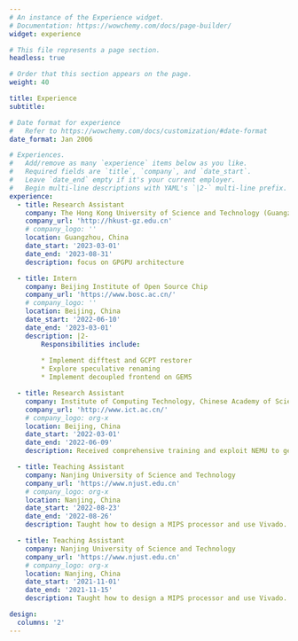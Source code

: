 ```yaml
---
# An instance of the Experience widget.
# Documentation: https://wowchemy.com/docs/page-builder/
widget: experience

# This file represents a page section.
headless: true

# Order that this section appears on the page.
weight: 40

title: Experience
subtitle:

# Date format for experience
#   Refer to https://wowchemy.com/docs/customization/#date-format
date_format: Jan 2006

# Experiences.
#   Add/remove as many `experience` items below as you like.
#   Required fields are `title`, `company`, and `date_start`.
#   Leave `date_end` empty if it's your current employer.
#   Begin multi-line descriptions with YAML's `|2-` multi-line prefix.
experience:
  - title: Research Assistant
    company: The Hong Kong University of Science and Technology (Guangzhou)
    company_url: 'http://hkust-gz.edu.cn'
    # company_logo: ''
    location: Guangzhou, China
    date_start: '2023-03-01'
    date_end: '2023-08-31'
    description: focus on GPGPU architecture

  - title: Intern
    company: Beijing Institute of Open Source Chip
    company_url: 'https://www.bosc.ac.cn/'
    # company_logo: ''
    location: Beijing, China
    date_start: '2022-06-10'
    date_end: '2023-03-01'
    description: |2-
        Responsibilities include:
        
        * Implement difftest and GCPT restorer
        * Explore speculative renaming
        * Implement decoupled frontend on GEM5

  - title: Research Assistant
    company: Institute of Computing Technology, Chinese Academy of Science
    company_url: 'http://www.ict.ac.cn/'
    # company_logo: org-x
    location: Beijing, China
    date_start: '2022-03-01'
    date_end: '2022-06-09'
    description: Received comprehensive training and exploit NEMU to generate some workloads and checkpoints...

  - title: Teaching Assistant
    company: Nanjing University of Science and Technology
    company_url: 'https://www.njust.edu.cn'
    # company_logo: org-x
    location: Nanjing, China
    date_start: '2022-08-23'
    date_end: '2022-08-26'
    description: Taught how to design a MIPS processor and use Vivado.

  - title: Teaching Assistant
    company: Nanjing University of Science and Technology
    company_url: 'https://www.njust.edu.cn'
    # company_logo: org-x
    location: Nanjing, China
    date_start: '2021-11-01'
    date_end: '2021-11-15'
    description: Taught how to design a MIPS processor and use Vivado.

design:
  columns: '2'
---
```

